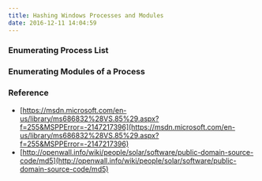 ```yaml
---
title: Hashing Windows Processes and Modules
date: 2016-12-11 14:04:59
---
```


### Enumerating Process List

### Enumerating Modules of a Process

### Reference

- [https://msdn.microsoft.com/en-us/library/ms686832%28VS.85%29.aspx?f=255&MSPPError=-2147217396](https://msdn.microsoft.com/en-us/library/ms686832%28VS.85%29.aspx?f=255&MSPPError=-2147217396)
- [http://openwall.info/wiki/people/solar/software/public-domain-source-code/md5](http://openwall.info/wiki/people/solar/software/public-domain-source-code/md5)